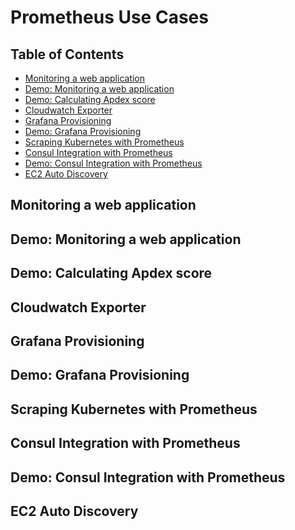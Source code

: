 # Prometheus Use Cases

## Table of Contents

<!-- START doctoc generated TOC please keep comment here to allow auto update -->
<!-- DON'T EDIT THIS SECTION, INSTEAD RE-RUN doctoc TO UPDATE -->

- [Monitoring a web application](#monitoring-a-web-application)
- [Demo: Monitoring a web application](#demo-monitoring-a-web-application)
- [Demo: Calculating Apdex score](#demo-calculating-apdex-score)
- [Cloudwatch Exporter](#cloudwatch-exporter)
- [Grafana Provisioning](#grafana-provisioning)
- [Demo: Grafana Provisioning](#demo-grafana-provisioning)
- [Scraping Kubernetes with Prometheus](#scraping-kubernetes-with-prometheus)
- [Consul Integration with Prometheus](#consul-integration-with-prometheus)
- [Demo: Consul Integration with Prometheus](#demo-consul-integration-with-prometheus)
- [EC2 Auto Discovery](#ec2-auto-discovery)

<!-- END doctoc generated TOC please keep comment here to allow auto update -->

## Monitoring a web application

## Demo: Monitoring a web application

## Demo: Calculating Apdex score

## Cloudwatch Exporter

## Grafana Provisioning

## Demo: Grafana Provisioning

## Scraping Kubernetes with Prometheus

## Consul Integration with Prometheus

## Demo: Consul Integration with Prometheus

## EC2 Auto Discovery
